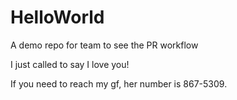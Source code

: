 # HelloWorld
A demo repo for team to see the PR workflow

I just called to say I love you!

If you need to reach my gf, her number is 867-5309.
